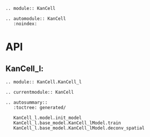 ```{eval-rst}
.. module:: KanCell
```

```{eval-rst}
.. automodule:: KanCell
   :noindex:
```
# API

## KanCell_l: 

```{eval-rst}
.. module:: KanCell.KanCell_l
```

```{eval-rst}
.. currentmodule:: KanCell
```

```{eval-rst}
.. autosummary::
   :toctree: generated/

   KanCell_l.model.init_model
   KanCell_l.base_model.KanCell_lModel.train
   KanCell_l.base_model.KanCell_lModel.deconv_spatial
```
